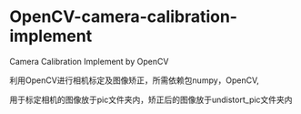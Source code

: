 # OpenCV-camera-calibration-implement
Camera Calibration Implement by OpenCV

利用OpenCV进行相机标定及图像矫正，所需依赖包numpy，OpenCV,

用于标定相机的图像放于pic文件夹内，矫正后的图像放于undistort_pic文件夹内
